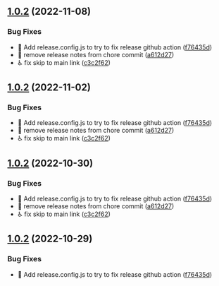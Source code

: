 ## [1.0.2](https://github.com/josephshambrook/js-2023/compare/v1.0.1...v1.0.2) (2022-11-08)


### Bug Fixes

* :bug: Add release.config.js to try to fix release github action ([f76435d](https://github.com/josephshambrook/js-2023/commit/f76435d1eff96aa57a3d94d1f79f151286e343dc))
* :bug: remove release notes from chore commit ([a612d27](https://github.com/josephshambrook/js-2023/commit/a612d276f8f60593e57f276b6fe784f4152e09d9))
* :wheelchair: fix skip to main link ([c3c2f62](https://github.com/josephshambrook/js-2023/commit/c3c2f62861d6bcb06a021df59856bf619e181122))

## [1.0.2](https://github.com/josephshambrook/js-2023/compare/v1.0.1...v1.0.2) (2022-11-02)


### Bug Fixes

* :bug: Add release.config.js to try to fix release github action ([f76435d](https://github.com/josephshambrook/js-2023/commit/f76435d1eff96aa57a3d94d1f79f151286e343dc))
* :bug: remove release notes from chore commit ([a612d27](https://github.com/josephshambrook/js-2023/commit/a612d276f8f60593e57f276b6fe784f4152e09d9))
* :wheelchair: fix skip to main link ([c3c2f62](https://github.com/josephshambrook/js-2023/commit/c3c2f62861d6bcb06a021df59856bf619e181122))

## [1.0.2](https://github.com/josephshambrook/js-2023/compare/v1.0.1...v1.0.2) (2022-10-30)


### Bug Fixes

* :bug: Add release.config.js to try to fix release github action ([f76435d](https://github.com/josephshambrook/js-2023/commit/f76435d1eff96aa57a3d94d1f79f151286e343dc))
* :bug: remove release notes from chore commit ([a612d27](https://github.com/josephshambrook/js-2023/commit/a612d276f8f60593e57f276b6fe784f4152e09d9))
* :wheelchair: fix skip to main link ([c3c2f62](https://github.com/josephshambrook/js-2023/commit/c3c2f62861d6bcb06a021df59856bf619e181122))

## [1.0.2](https://github.com/josephshambrook/js-2023/compare/v1.0.1...v1.0.2) (2022-10-29)


### Bug Fixes

* :bug: Add release.config.js to try to fix release github action ([f76435d](https://github.com/josephshambrook/js-2023/commit/f76435d1eff96aa57a3d94d1f79f151286e343dc))
